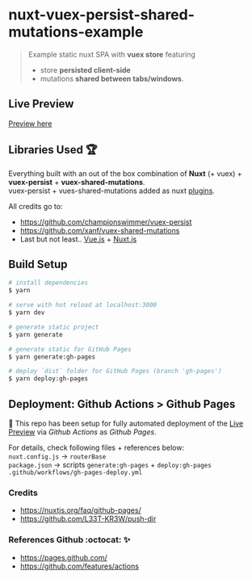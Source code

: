 # nuxt-vuex-persist-shared-mutations-example

> Example static nuxt SPA with **vuex store** featuring 
> - store **persisted client-side** 
> - mutations **shared between tabs/windows**.

## Live Preview

[Preview here](https://hartmut-co-uk.github.io/nuxt-vuex-persist-shared-mutations-example/)

## Libraries Used :trophy:

Everything built with an out of the box combination of **Nuxt** (+ vuex) + **vuex-persist** + **vuex-shared-mutations**.   
vuex-persist + vues-shared-mutations added as nuxt [plugins](plugins).

All credits go to:
- https://github.com/championswimmer/vuex-persist
- https://github.com/xanf/vuex-shared-mutations
- Last but not least.. [Vue.js](https://vuejs.org/) + [Nuxt.js](https://nuxtjs.org/)

## Build Setup

```bash
# install dependencies
$ yarn

# serve with hot reload at localhost:3000
$ yarn dev

# generate static project
$ yarn generate

# generate static for GitHub Pages
$ yarn generate:gh-pages

# deploy `dist` folder for GitHub Pages (branch 'gh-pages')
$ yarn deploy:gh-pages
```

## Deployment: Github Actions > Github Pages

:muscle: This repo has been setup for fully automated deployment of the [Live Preview](https://hartmut-co-uk.github.io/nuxt-vuex-persist-shared-mutations-example/) via *Github Actions* as *Github Pages*.

For details, check following files + references below:   
`nuxt.config.js` -> `routerBase`   
`package.json` -> scripts `generate:gh-pages` + `deploy:gh-pages`   
`.github/workflows/gh-pages-deploy.yml`   
   
### Credits

- https://nuxtjs.org/faq/github-pages/
- https://github.com/L33T-KR3W/push-dir

### References Github :octocat: :sparkles: 

- https://pages.github.com/   
- https://github.com/features/actions   
